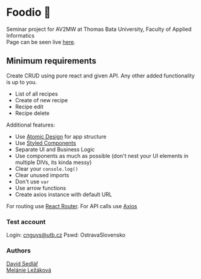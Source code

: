 # Foodio 🍔
Seminar project for AV2MW at Thomas Bata University, Faculty of Applied Informatics  
Page can be seen live [here](https://foodioapp.netlify.app/).

## Minimum requirements
Create CRUD using pure react and given API. Any other added functionality is up to you.

* List of all recipes
* Create of new recipe
* Recipe edit
* Recipe delete

Additional features:
* Use [Atomic Design](https://bradfrost.com/blog/post/atomic-web-design/) for app structure
* Use [Styled Components](https://styled-components.com/)
* Separate UI and Business Logic
* Use components as much as possible (don't nest your UI elements in multiple DIVs, its kinda messy)
* Clear your `console.log()`
* Clear unused imports
* Don't use `var`
* Use arrow functions
* Create axios instance with default URL

For routing use [React Router](https://reacttraining.com/react-router/web/guides/quick-start).
For API calls use [Axios](https://github.com/axios/axios)

### Test account 
Login: cnguys@utb.cz
Pswd: OstravaSlovensko

### Authors
[David Sedlář](https://github.com/d3jw)  
[Melánie Ležáková](https://github.com/lezakovamel)
